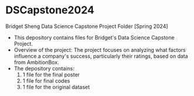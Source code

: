 # DSCapstone2024
Bridget Sheng Data Science Capstone Project Folder [Spring 2024]
- This depository contains files for Bridget's Data Science Capstone Project. 
- Overview of the project: The project focuses on analyzing what factors influence a company's success, particularly their ratings, based on data from AmbitionBox. 
- The depository contains: 
	1. 1 file for the final poster 
	2. 1 file for final codes 
	3. 1 file for the original dataset 
